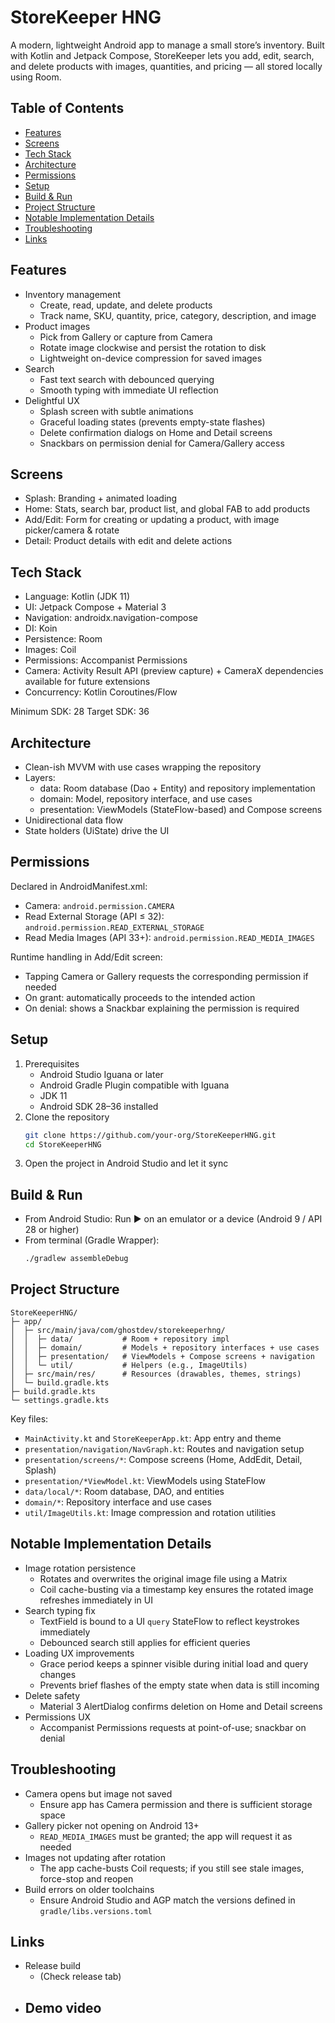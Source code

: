 # StoreKeeper HNG

A modern, lightweight Android app to manage a small store’s inventory. Built with Kotlin and Jetpack Compose, StoreKeeper lets you add, edit, search, and delete products with images, quantities, and pricing — all stored locally using Room.


## Table of Contents
- [Features](#features)
- [Screens](#screens)
- [Tech Stack](#tech-stack)
- [Architecture](#architecture)
- [Permissions](#permissions)
- [Setup](#setup)
- [Build & Run](#build--run)
- [Project Structure](#project-structure)
- [Notable Implementation Details](#notable-implementation-details)
- [Troubleshooting](#troubleshooting)
- [Links](#links)


## Features
- Inventory management
  - Create, read, update, and delete products
  - Track name, SKU, quantity, price, category, description, and image
- Product images
  - Pick from Gallery or capture from Camera
  - Rotate image clockwise and persist the rotation to disk
  - Lightweight on-device compression for saved images
- Search
  - Fast text search with debounced querying
  - Smooth typing with immediate UI reflection
- Delightful UX
  - Splash screen with subtle animations
  - Graceful loading states (prevents empty-state flashes)
  - Delete confirmation dialogs on Home and Detail screens
  - Snackbars on permission denial for Camera/Gallery access


## Screens
- Splash: Branding + animated loading
- Home: Stats, search bar, product list, and global FAB to add products
- Add/Edit: Form for creating or updating a product, with image picker/camera & rotate
- Detail: Product details with edit and delete actions


## Tech Stack
- Language: Kotlin (JDK 11)
- UI: Jetpack Compose + Material 3
- Navigation: androidx.navigation-compose
- DI: Koin
- Persistence: Room
- Images: Coil
- Permissions: Accompanist Permissions
- Camera: Activity Result API (preview capture) + CameraX dependencies available for future extensions
- Concurrency: Kotlin Coroutines/Flow

Minimum SDK: 28
Target SDK: 36


## Architecture
- Clean-ish MVVM with use cases wrapping the repository
- Layers:
  - data: Room database (Dao + Entity) and repository implementation
  - domain: Model, repository interface, and use cases
  - presentation: ViewModels (StateFlow-based) and Compose screens
- Unidirectional data flow
- State holders (UiState) drive the UI


## Permissions
Declared in AndroidManifest.xml:
- Camera: `android.permission.CAMERA`
- Read External Storage (API ≤ 32): `android.permission.READ_EXTERNAL_STORAGE`
- Read Media Images (API 33+): `android.permission.READ_MEDIA_IMAGES`

Runtime handling in Add/Edit screen:
- Tapping Camera or Gallery requests the corresponding permission if needed
- On grant: automatically proceeds to the intended action
- On denial: shows a Snackbar explaining the permission is required


## Setup
1. Prerequisites
   - Android Studio Iguana or later
   - Android Gradle Plugin compatible with Iguana
   - JDK 11
   - Android SDK 28–36 installed
2. Clone the repository
   ```bash
   git clone https://github.com/your-org/StoreKeeperHNG.git
   cd StoreKeeperHNG
   ```
3. Open the project in Android Studio and let it sync


## Build & Run
- From Android Studio: Run ▶ on an emulator or a device (Android 9 / API 28 or higher)
- From terminal (Gradle Wrapper):
  ```bash
  ./gradlew assembleDebug
  ```


## Project Structure
```
StoreKeeperHNG/
├─ app/
│  ├─ src/main/java/com/ghostdev/storekeeperhng/
│  │  ├─ data/           # Room + repository impl
│  │  ├─ domain/         # Models + repository interfaces + use cases
│  │  ├─ presentation/   # ViewModels + Compose screens + navigation
│  │  └─ util/           # Helpers (e.g., ImageUtils)
│  ├─ src/main/res/      # Resources (drawables, themes, strings)
│  └─ build.gradle.kts
├─ build.gradle.kts
└─ settings.gradle.kts
```

Key files:
- `MainActivity.kt` and `StoreKeeperApp.kt`: App entry and theme
- `presentation/navigation/NavGraph.kt`: Routes and navigation setup
- `presentation/screens/*`: Compose screens (Home, AddEdit, Detail, Splash)
- `presentation/*ViewModel.kt`: ViewModels using StateFlow
- `data/local/*`: Room database, DAO, and entities
- `domain/*`: Repository interface and use cases
- `util/ImageUtils.kt`: Image compression and rotation utilities


## Notable Implementation Details
- Image rotation persistence
  - Rotates and overwrites the original image file using a Matrix
  - Coil cache-busting via a timestamp key ensures the rotated image refreshes immediately in UI
- Search typing fix
  - TextField is bound to a UI `query` StateFlow to reflect keystrokes immediately
  - Debounced search still applies for efficient queries
- Loading UX improvements
  - Grace period keeps a spinner visible during initial load and query changes
  - Prevents brief flashes of the empty state when data is still incoming
- Delete safety
  - Material 3 AlertDialog confirms deletion on Home and Detail screens
- Permissions UX
  - Accompanist Permissions requests at point-of-use; snackbar on denial


## Troubleshooting
- Camera opens but image not saved
  - Ensure app has Camera permission and there is sufficient storage space
- Gallery picker not opening on Android 13+
  - `READ_MEDIA_IMAGES` must be granted; the app will request it as needed
- Images not updating after rotation
  - The app cache-busts Coil requests; if you still see stale images, force-stop and reopen
- Build errors on older toolchains
  - Ensure Android Studio and AGP match the versions defined in `gradle/libs.versions.toml`


## Links
- Release build
  - (Check release tab)
- Demo video
  - 
